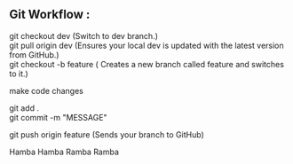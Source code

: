 ## Git Workflow : 

git checkout dev    (Switch to dev branch.)  
git pull origin dev    (Ensures your local dev is updated with the latest version from GitHub.)  
git checkout -b feature    ( Creates a new branch called feature and switches to it.)  

make code changes  

git add .  
git commit -m "MESSAGE"  

git push origin feature		(Sends your branch to GitHub)  

Hamba Hamba Ramba Ramba  

